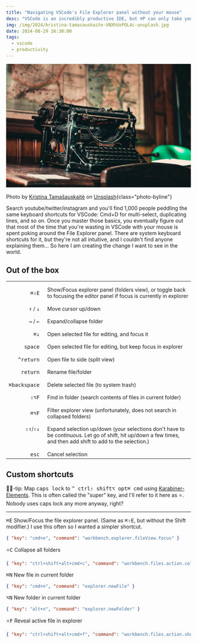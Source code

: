 ```yaml
---
title: "Navigating VSCode's File Explorer panel without your mouse"
desc: "VSCode is an incredibly productive IDE, but ⌘P can only take you so far. Nobody was sharing keyboard shortcuts/tips for navigating the Explorer panel, so I figured it out for myself, and I'm sharing it here."
img: /img/2024/kristina-tamasauskaite-VNXhUxPOL4c-unsplash.jpg
date: 2024-08-29 16:30:00
tags:
  - vscode
  - productivity
---
```


![A very old typewriter](/img/2024/kristina-tamasauskaite-VNXhUxPOL4c-unsplash.jpg)

Photo by <a href="https://unsplash.com/@rani33?utm_content=creditCopyText&utm_medium=referral&utm_source=unsplash">Kristina Tamašauskaitė</a> on <a href="https://unsplash.com/photos/black-typewriter-on-table-VNXhUxPOL4c?utm_content=creditCopyText&utm_medium=referral&utm_source=unsplash">Unsplash</a>{class="photo-byline"}

Search youtube/twitter/instagram and you'll find 1,000 people peddling the same keyboard shortcuts for VSCode: Cmd+D for multi-select, duplicating lines, and so on. Once you master those basics, you eventually figure out that most of the time that you're wasting in VSCode with your mouse is spent poking around the File Explorer panel. There are system keyboard shortcuts for it, but they're not all intuitive, and I couldn't find anyone explaining them... So here I am creating the change I want to see in the world.

## Out of the box

<table class="kbd-list">
	<tr>
		<td><kbd>⌘</kbd><kbd>⇧</kbd><kbd>E</kbd></td>
		<td>Show/Focus explorer panel (folders view), or toggle back to focusing the editor panel if focus is currently in explorer</td>
	</tr>
	<tr>
		<td><kbd>↑</kbd> / <kbd>↓</kbd></td>
		<td>Move cursor up/down</td>
	</tr>
	<tr>
		<td><kbd>→</kbd> / <kbd>←</kbd></td>
		<td>Expand/collapse folder</td>
	</tr>
	<tr>
		<td><kbd>⌘</kbd><kbd>↓</kbd></td>
		<td>Open selected file for editing, and focus it</td>
	</tr>
	<tr>
		<td><kbd>space</kbd></td>
		<td>Open selected file for editing, but keep focus in explorer</td>
	</tr>
	<tr>
		<td><kbd>^</kbd><kbd>return</kbd></td>
		<td>Open file to side (split view)</td>
	</tr>
	<tr>
		<td><kbd>return</kbd></td>
		<td>Rename file/folder</td>
	</tr>
	<tr>
		<td><kbd>⌘</kbd><kbd>backspace</kbd></td>
		<td>Delete selected file (to system trash)</td>
	</tr>
	<tr>
		<td><kbd>⇧</kbd><kbd>⌥</kbd><kbd>F</kbd></td>
		<td>Find in folder (search contents of files in current folder)</td>
	</tr>
	<tr>
		<td><kbd>⌘</kbd><kbd>⌥</kbd><kbd>F</kbd></td>
		<td>Filter explorer view (unfortunately, does not search in collapsed folders)</td>
	</tr>
	<tr>
		<td nowrap valign="top"><kbd>⇧</kbd><kbd>↑</kbd>/<kbd>⇧</kbd><kbd>↓</kbd></td>
		<td>Expand selection up/down (your selections don't have to be continuous. Let go of shift, hit up/down a few times, and then add shift to add to the selection.)</td>
	</tr>
	<tr>
		<td><kbd>esc</kbd></td>
		<td>Cancel selection</td>
	</tr>
</table>

## Custom shortcuts

🤘🏻-tip: Map <kbd>caps lock</kbd> to <kbd>^ ctrl</kbd><kbd>⇧ shift</kbd><kbd>⌥ opt</kbd><kbd>⌘ cmd</kbd> using [Karabiner-Elements][ke]. This is often called the "super" key, and I'll refer to it here as <kbd>⭐</kbd>. Nobody uses caps lock any more anyway, right?

[ke]: https://karabiner-elements.pqrs.org/

---

<kbd>⌘</kbd><kbd>E</kbd> Show/Focus the file explorer panel. (Same as <kbd>⌘</kbd><kbd>⇧</kbd><kbd>E</kbd>, but without the Shift modifier.) I use this often so I wanted a simpler shortcut.

```json
{ "key": "cmd+e", "command": "workbench.explorer.fileView.focus" }
```

<kbd>⭐</kbd><kbd>C</kbd> Collapse all folders

```json
{ "key": "ctrl+shift+alt+cmd+c", "command": "workbench.files.action.collapseExplorerFolders" }
```

<kbd>⌘</kbd><kbd>N</kbd> New file in current folder

```json
{ "key": "cmd+n", "command": "explorer.newFile" }
```

<kbd>⌥</kbd><kbd>N</kbd> New folder in current folder

```json
{ "key": "alt+n", "command": "explorer.newFolder" }
```

<kbd>⭐</kbd><kbd>F</kbd> Reveal active file in explorer

```json
{ "key": "ctrl+shift+alt+cmd+f", "command": "workbench.files.action.showActiveFileInExplorer" }
```

<style>
	.kbd-list td {
		padding-top: 1em;
	}
	.kbd-list td:first-child {
		white-space: nowrap;
		text-align: right;
		padding-right: 1em;
	}
</style>
